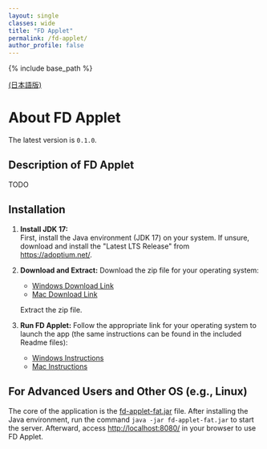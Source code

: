 ```yaml
---
layout: single
classes: wide
title: "FD Applet"
permalink: /fd-applet/
author_profile: false
---
```


{% include base_path %}

[(日本語版)](/fd-applet-ja/)

# About FD Applet

The latest version is `0.1.0`.

## Description of FD Applet

TODO

## Installation

1. **Install JDK 17:**  
   First, install the Java environment (JDK 17) on your system.
   If unsure, download and install the "Latest LTS Release" from <https://adoptium.net/>.

2. **Download and Extract:**
   Download the zip file for your operating system:

   - [Windows Download Link](/files/fd-applet-win.zip)
   - [Mac Download Link](/files/fd-applet-mac.zip)

   Extract the zip file.

3. **Run FD Applet:**
   Follow the appropriate link for your operating system to launch the app (the same instructions can be found in the included Readme files):
   - [Windows Instructions](https://example.com/windows_instructions)
   - [Mac Instructions](https://example.com/mac_instructions)

## For Advanced Users and Other OS (e.g., Linux)

The core of the application is the [fd-applet-fat.jar](/files/fd-applet-fat.jar) file.
After installing the Java environment, run the command `java -jar fd-applet-fat.jar` to start the server.
Afterward, access <http://localhost:8080/> in your browser to use FD Applet.
